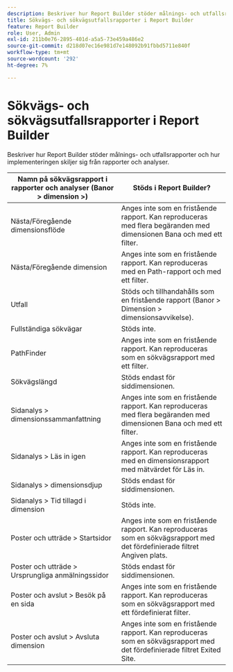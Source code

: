 ```yaml
---
description: Beskriver hur Report Builder stöder målnings- och utfallsrapporter och hur implementeringen skiljer sig från rapporter och analyser.
title: Sökvägs- och sökvägsutfallsrapporter i Report Builder
feature: Report Builder
role: User, Admin
exl-id: 211b0e76-2895-401d-a5a5-73e459a486e2
source-git-commit: d218d07ec16e981d7e148092b91fbbd5711e840f
workflow-type: tm+mt
source-wordcount: '292'
ht-degree: 7%

---
```


# Sökvägs- och sökvägsutfallsrapporter i Report Builder

Beskriver hur Report Builder stöder målnings- och utfallsrapporter och hur implementeringen skiljer sig från rapporter och analyser.

| Namn på sökvägsrapport i rapporter och analyser (Banor > dimension >) | Stöds i Report Builder? |
|--- |--- |
| Nästa/Föregående dimensionsflöde | Anges inte som en fristående rapport. Kan reproduceras med flera begäranden med dimensionen Bana och med ett filter. |
| Nästa/Föregående dimension | Anges inte som en fristående rapport. Kan reproduceras med en Path-rapport och med ett filter. |
| Utfall | Stöds och tillhandahålls som en fristående rapport (Banor > Dimension > dimensionsavvikelse). |
| Fullständiga sökvägar | Stöds inte. |
| PathFinder | Anges inte som en fristående rapport. Kan reproduceras som en sökvägsrapport med ett filter. |
| Sökvägslängd | Stöds endast för siddimensionen. |
| Sidanalys > dimensionssammanfattning | Anges inte som en fristående rapport. Kan reproduceras med flera begäranden med dimensionen Bana och med ett filter. |
| Sidanalys > Läs in igen | Anges inte som en fristående rapport. Kan reproduceras med en dimensionsrapport med mätvärdet för Läs in. |
| Sidanalys > dimensionsdjup | Stöds endast för siddimensionen. |
| Sidanalys > Tid tillagd i dimension | Stöds inte. |
| Poster och utträde > Startsidor | Anges inte som en fristående rapport. Kan reproduceras som en sökvägsrapport med det fördefinierade filtret Angiven plats. |
| Poster och utträde > Ursprungliga anmälningssidor | Stöds endast för siddimensionen. |
| Poster och avslut > Besök på en sida | Anges inte som en fristående rapport. Kan reproduceras som en sökvägsrapport med ett fördefinierat filter. |
| Poster och avslut > Avsluta dimension | Anges inte som en fristående rapport. Kan reproduceras som en sökvägsrapport med det fördefinierade filtret Exited Site. |
